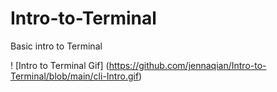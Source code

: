 # Intro-to-Terminal
Basic intro to Terminal 

! [Intro to Terminal Gif] (https://github.com/jennaqian/Intro-to-Terminal/blob/main/cli-Intro.gif)
